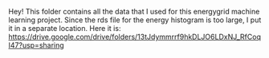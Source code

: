 Hey!
This folder contains all the data that I used for this energygrid machine learning project.
Since the rds file for the energy histogram is too large, I put it in a separate location. 
Here it is: <br/>
https://drive.google.com/drive/folders/13tJdymmrrf9hkDLJO6LDxNJ_RfCoqI47?usp=sharing
